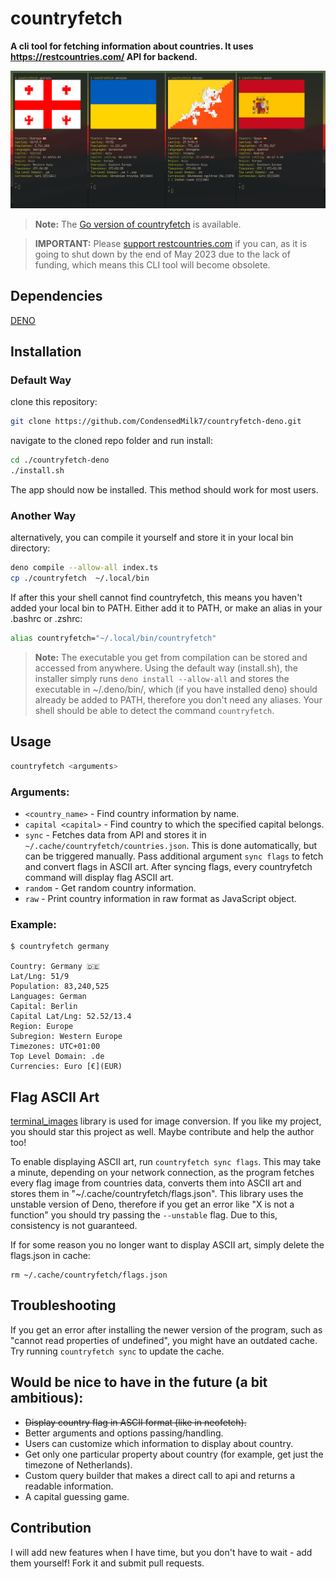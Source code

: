 # countryfetch

**A cli tool for fetching information about countries. It uses https://restcountries.com/ API for backend.**

![](./images/countryfetch.png)

> **Note:** The [Go version of countryfetch](https://github.com/CondensedMilk7/countryfetch) is available.

> **IMPORTANT:** Please [support restcountries.com](https://restcountries.com/#donations) if you can,
> as it is going to shut down by the end of May 2023 due to the lack of funding,
> which means this CLI tool will become obsolete.

## Dependencies

[DENO](https://deno.land/)

## Installation

### Default Way

clone this repository:

```bash
git clone https://github.com/CondensedMilk7/countryfetch-deno.git
```

navigate to the cloned repo folder and run install:

```bash
cd ./countryfetch-deno
./install.sh
```

The app should now be installed. This method should work for most users.

### Another Way

alternatively, you can compile it yourself and store it in your local bin directory:

```bash
deno compile --allow-all index.ts
cp ./countryfetch  ~/.local/bin
```

If after this your shell cannot find countryfetch, this means you haven't added your local bin to PATH. Either add it to PATH, or make an alias in your .bashrc or .zshrc:

```bash
alias countryfetch="~/.local/bin/countryfetch"
```
> **Note:** The executable you get from compilation can be stored and accessed from anywhere. Using the default way (install.sh), the installer simply runs `deno install --allow-all` and stores the executable in ~/.deno/bin/, which (if you have installed deno) should already be added to PATH, therefore you don't need any aliases. Your shell should be able to detect the command `countryfetch`.

## Usage

```bash
countryfetch <arguments>
```

### Arguments:

- `<country_name>` - Find country information by name.
- `capital <capital>` - Find country to which the specified capital belongs.
- `sync` - Fetches data from API and stores it in `~/.cache/countryfetch/countries.json`. This is done automatically, but can be triggered manually.
  Pass additional argument `sync flags` to fetch and convert flags in ASCII art.
  After syncing flags, every countryfetch command will display flag ASCII art.
- `random` - Get random country information.
- `raw` - Print country information in raw format as JavaScript object.

### Example:

```
$ countryfetch germany

Country: Germany 🇩🇪
Lat/Lng: 51/9
Population: 83,240,525
Languages: German
Capital: Berlin
Capital Lat/Lng: 52.52/13.4
Region: Europe
Subregion: Western Europe
Timezones: UTC+01:00
Top Level Domain: .de
Currencies: Euro [€](EUR)
```

## Flag ASCII Art

[terminal_images](https://github.com/mjrlowe/terminal_images) library is used for image conversion. If you like my project, you should star
this project as well. Maybe contribute and help the author too!

To enable displaying ASCII art, run `countryfetch sync flags`. This may take a minute, depending on your network connection, as the
program fetches every flag image from countries data, converts them into ASCII art and stores them in "~/.cache/countryfetch/flags.json".
This library uses the unstable version of Deno, therefore if you get an error like "X is not a function" you should try passing the `--unstable` flag.
Due to this, consistency is not guaranteed.

If for some reason you no longer want to display ASCII art, simply delete the flags.json in cache:

```
rm ~/.cache/countryfetch/flags.json
```

## Troubleshooting

If you get an error after installing the newer version of the program, such as "cannot read properties of undefined",
you might have an outdated cache. Try running `countryfetch sync` to update the cache.

## Would be nice to have in the future (a bit ambitious):

- ~~Display country flag in ASCII format (like in neofetch).~~
- Better arguments and options passing/handling.
- Users can customize which information to display about country.
- Get only one particular property about country (for example, get just the timezone of Netherlands).
- Custom query builder that makes a direct call to api and returns a readable information.
- A capital guessing game.

## Contribution

I will add new features when I have time, but you don't have to wait - add them yourself! Fork it and submit pull requests.
